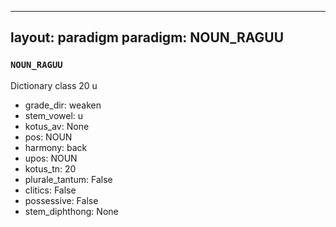 
---
layout: paradigm
paradigm: NOUN_RAGUU
---
### ` NOUN_RAGUU `

Dictionary class 20 u
* grade_dir: weaken
* stem_vowel: u
* kotus_av: None
* pos: NOUN
* harmony: back
* upos: NOUN
* kotus_tn: 20
* plurale_tantum: False
* clitics: False
* possessive: False
* stem_diphthong: None
